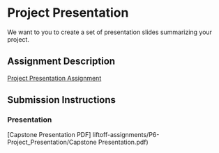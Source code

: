 # Project Presentation
We want to you to create a set of presentation slides summarizing your project.

## Assignment Description
[Project Presentation Assignment](https://education.launchcode.org/liftoff/assignments/project-presentation/)

## Submission Instructions

### Presentation
[Capstone Presentation PDF]
liftoff-assignments/P6-Project_Presentation/Capstone Presentation.pdf)
